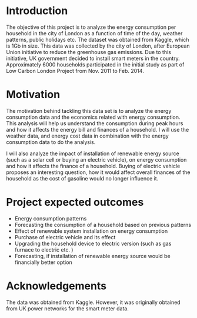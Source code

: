 

# Introduction
The objective of this project is to analyze the energy consumption per household in the city of London as a function of time of the day, weather patterns, public holidays etc. The dataset was obtained from Kaggle, which is 1Gb in size. This data was collected by the city of London, after European Union initiative to reduce the greenhouse gas emissions. Due to this initiative, UK government decided to install smart meters in the country. Approximately 6000 households participated in the initial study as part of Low Carbon London Project from Nov. 2011 to Feb. 2014.



# Motivation
The motivation behind tackling this data set is to analyze the energy consumption data and the economics related with energy consumption. This analysis will help us understand the consumption during peak hours and how it affects the energy bill and finances of a household. I will use the weather data, and energy cost data in combination with the energy consumption data to do the analysis.

I will also analyze the impact of installation of renewable energy source (such as a solar cell or buying an electric vehicle), on energy consumption and how it affects the finance of a household. Buying of electric vehicle proposes an interesting question, how it would affect overall finances of the household as the cost of gasoline would no longer influence it.



# Project expected outcomes
* Energy consumption patterns
* Forecasting the consumption of a household based on previous patterns
* Effect of renewable system installation on energy consumption
* Purchase of electric vehicle and its effect
* Upgrading the household device to electric version (such as gas furnace to electric etc. )
* Forecasting, if installation of renewable energy source would be financially better option


# Acknowledgements
The data was obtained from Kaggle. However, it was originally obtained from UK power networks for the smart meter data.
